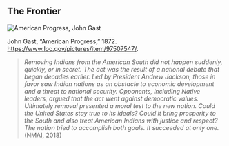 ## The Frontier

![American Progress, John Gast](/resources/gast_progress.jpg)

John Gast, “American Progress,” 1872. https://www.loc.gov/pictures/item/97507547/.

> _Removing Indians from the American South did not happen suddenly, quickly, or in secret. The act was the result of a national debate that began decades earlier. Led by President Andrew Jackson, those in favor saw Indian nations as an obstacle to economic development and a threat to national security. Opponents, including Native leaders, argued that the act went against democratic values. Ultimately removal presented a moral test to the new nation. Could the United States stay true to its ideals? Could it bring prosperity to the South and also treat American Indians with justice and respect? The nation tried to accomplish both goals. It succeeded at only one._ (NMAI, 2018)
